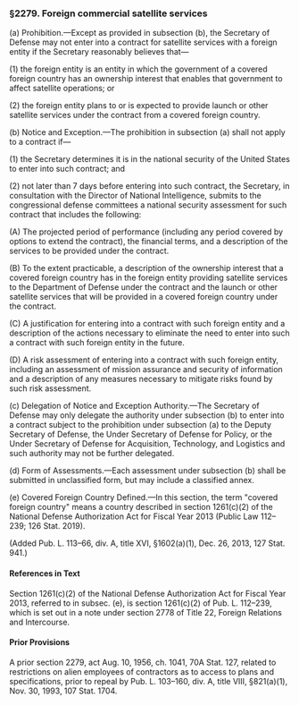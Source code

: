 ### §2279. Foreign commercial satellite services ###

(a) Prohibition.—Except as provided in subsection (b), the Secretary of Defense may not enter into a contract for satellite services with a foreign entity if the Secretary reasonably believes that—

(1) the foreign entity is an entity in which the government of a covered foreign country has an ownership interest that enables that government to affect satellite operations; or

(2) the foreign entity plans to or is expected to provide launch or other satellite services under the contract from a covered foreign country.

(b) Notice and Exception.—The prohibition in subsection (a) shall not apply to a contract if—

(1) the Secretary determines it is in the national security of the United States to enter into such contract; and

(2) not later than 7 days before entering into such contract, the Secretary, in consultation with the Director of National Intelligence, submits to the congressional defense committees a national security assessment for such contract that includes the following:

(A) The projected period of performance (including any period covered by options to extend the contract), the financial terms, and a description of the services to be provided under the contract.

(B) To the extent practicable, a description of the ownership interest that a covered foreign country has in the foreign entity providing satellite services to the Department of Defense under the contract and the launch or other satellite services that will be provided in a covered foreign country under the contract.

(C) A justification for entering into a contract with such foreign entity and a description of the actions necessary to eliminate the need to enter into such a contract with such foreign entity in the future.

(D) A risk assessment of entering into a contract with such foreign entity, including an assessment of mission assurance and security of information and a description of any measures necessary to mitigate risks found by such risk assessment.

(c) Delegation of Notice and Exception Authority.—The Secretary of Defense may only delegate the authority under subsection (b) to enter into a contract subject to the prohibition under subsection (a) to the Deputy Secretary of Defense, the Under Secretary of Defense for Policy, or the Under Secretary of Defense for Acquisition, Technology, and Logistics and such authority may not be further delegated.

(d) Form of Assessments.—Each assessment under subsection (b) shall be submitted in unclassified form, but may include a classified annex.

(e) Covered Foreign Country Defined.—In this section, the term "covered foreign country" means a country described in section 1261(c)(2) of the National Defense Authorization Act for Fiscal Year 2013 (Public Law 112–239; 126 Stat. 2019).

(Added Pub. L. 113–66, div. A, title XVI, §1602(a)(1), Dec. 26, 2013, 127 Stat. 941.)

#### References in Text ####

Section 1261(c)(2) of the National Defense Authorization Act for Fiscal Year 2013, referred to in subsec. (e), is section 1261(c)(2) of Pub. L. 112–239, which is set out in a note under section 2778 of Title 22, Foreign Relations and Intercourse.

#### Prior Provisions ####

A prior section 2279, act Aug. 10, 1956, ch. 1041, 70A Stat. 127, related to restrictions on alien employees of contractors as to access to plans and specifications, prior to repeal by Pub. L. 103–160, div. A, title VIII, §821(a)(1), Nov. 30, 1993, 107 Stat. 1704.
